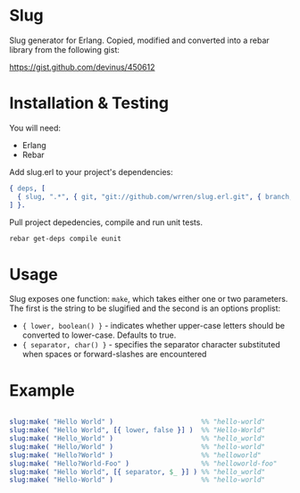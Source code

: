 Slug
==========

Slug generator for Erlang. Copied, modified and converted into a rebar library from the following gist:

https://gist.github.com/devinus/450612

Installation & Testing
======================

You will need:

* Erlang
* Rebar

Add slug.erl to your project's dependencies:

```erlang
{ deps, [
  { slug, ".*", { git, "git://github.com/wrren/slug.erl.git", { branch, "master" } } }
] }.
```

Pull project depedencies, compile and run unit tests.

```bash
rebar get-deps compile eunit
```

Usage
=====

Slug exposes one function: ```make```, which takes either one or two parameters. The first is the string
to be slugified and the second is an options proplist:

* ```{ lower, boolean() }``` - indicates whether upper-case letters should be converted to lower-case. Defaults to true.
* ```{ separator, char() }``` - specifies the separator character substituted when spaces or forward-slashes are encountered

Example
=======

```erlang

slug:make( "Hello World" )  					%% "hello-world"
slug:make( "Hello World", [{ lower, false }] )  %% "Hello-World"
slug:make( "Hello_World" )  					%% "hello_world"
slug:make( "Hello/World" )  					%% "hello-world"
slug:make( "Hello?World" )  					%% "helloworld"
slug:make( "Hello?World-Foo" )  				%% "helloworld-foo"
slug:make( "Hello World", [{ separator, $_ }] ) %% "hello_world"
slug:make( "Hello-World" )  					%% "hello-world"

```
